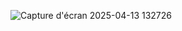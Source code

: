 ![Capture d'écran 2025-04-13 132726](https://github.com/user-attachments/assets/532215a3-3e87-4b24-82f0-5af6287d0689)
